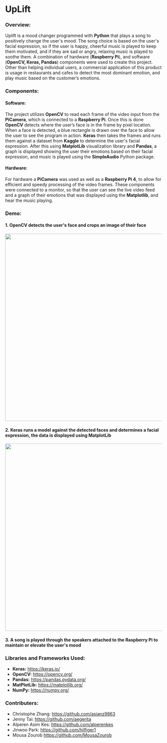 # UpLift
### Overview:
Uplift is a mood changer programmed with **Python** that plays a song to positively change the user's mood. The song choice is based on the user's facial expression, so if the user is happy, cheerful music is played to keep them motivated, and if they are sad or angry, relaxing music is played to soothe them. A combination of hardware (**Raspberry Pi**), and software (**OpenCV, Keras, Pandas**) components were used to create this project. 
<br />
Other than helping individual users, a commercial application of this product is usage in restaurants and cafes to detect the most dominant emotion, and play music based on the customer’s emotions.


### Components:
#### Software:
The project utilizes **OpenCV** to read each frame of the video input from the **PiCamera**, which is connected to a **Raspberry Pi**. Once this is done **OpenCV** detects where the user’s face is in the frame by pixel location. When a face is detected, a blue rectangle is drawn over the face to allow the user to see the program in action. **Keras** then takes the frames and runs them against a dataset from **Kaggle** to determine the user's facial expression. After this using **MatplotLib** visualization library and **Pandas**, a graph is displayed showing the user their emotions based on their facial expression, and music is played using the **SimpleAudio** Python package.

#### Hardware:
For hardware a **PiCamera** was used as well as a **Raspberry Pi 4**, to allow for efficient and speedy processing of the video frames. These components were connected to a monitor, so that the user can see the live video feed and a graph of their emotions that was displayed using the **Matplotlib**, and hear the music playing.


### Demo:
#### 1. OpenCV detects the user's face and crops an image of their face
<img src="https://user-images.githubusercontent.com/66835262/103143615-f19e3880-46e7-11eb-9e94-6a8dc7155ed4.png" width="600px">

#### 2. Keras runs a model against the detected faces and determines a facial expression, the data is displayed using MatplotLib
<img src="https://user-images.githubusercontent.com/66835262/103143643-6a9d9000-46e8-11eb-82e7-1dae90e5593f.png" width="600px">

#### 3. A song is played through the speakers attached to the Raspberry Pi to maintain or elevate the user's mood 


### Libraries and Frameworks Used:
* **Keras:** https://keras.io/
* **OpenCV:** https://opencv.org/
* **Pandas:** https://pandas.pydata.org/
* **MatPlotLib:** https://matplotlib.org/
* **NumPy:** https://numpy.org/


### Contributers:
* Christophe Zhang: https://github.com/asianz9863
* Jenny Tai: https://github.com/aegerita
* Alperen Asim Kes: https://github.com/alperenkes
* Jinwoo Park: https://github.com/hilfiger1
* Mousa Zourob https://github.com/MousaZourob
